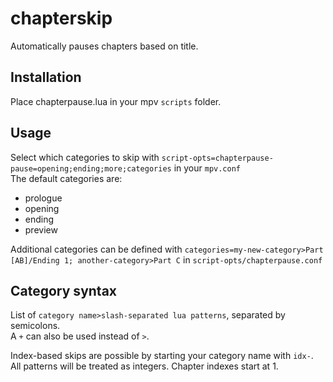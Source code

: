 # chapterskip
Automatically pauses chapters based on title.

## Installation
Place chapterpause.lua in your mpv `scripts` folder.

## Usage
Select which categories to skip with `script-opts=chapterpause-pause=opening;ending;more;categories` in your `mpv.conf`  
The default categories are:
- prologue
- opening
- ending
- preview

Additional categories can be defined with `categories=my-new-category>Part [AB]/Ending 1; another-category>Part C` in `script-opts/chapterpause.conf`

## Category syntax
List of `category name>slash-separated lua patterns`, separated by semicolons.  
A `+` can also be used instead of `>`.

Index-based skips are possible by starting your category name with `idx-`. All patterns will be treated as integers. Chapter indexes start at 1.
